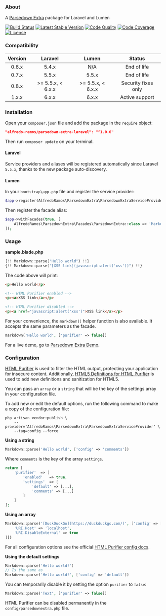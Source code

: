 ### About

A [Parsedown Extra](https://github.com/erusev/parsedown-extra) package for Laravel and Lumen

[![Build Status](https://img.shields.io/travis/AlfredoRamos/parsedown-extra-laravel.svg?style=flat-square)](https://travis-ci.org/AlfredoRamos/parsedown-extra-laravel)
[![Latest Stable Version](https://img.shields.io/packagist/v/alfredo-ramos/parsedown-extra-laravel.svg?style=flat-square&label=stable)](https://packagist.org/packages/alfredo-ramos/parsedown-extra-laravel)
[![Code Quality](https://img.shields.io/codacy/grade/8d3f114c909c4c548cc1f60a0b910bcc.svg?style=flat-square)](https://www.codacy.com/app/AlfredoRamos/parsedown-extra-laravel)
[![Code Coverage](https://img.shields.io/codacy/coverage/8d3f114c909c4c548cc1f60a0b910bcc.svg?style=flat-square)](https://www.codacy.com/app/AlfredoRamos/parsedown-extra-laravel)
[![License](https://img.shields.io/packagist/l/alfredo-ramos/parsedown-extra-laravel.svg?style=flat-square)](https://raw.githubusercontent.com/AlfredoRamos/parsedown-extra-laravel/master/LICENSE)

### Compatibility

Version | Laravel           | Lumen             | Status
:------:|:-----------------:|:-----------------:|:-------------------:
0.6.x   | 5.4.x             | N/A               | End of life
0.7.x   | 5.5.x             | 5.5.x             | End of life
0.8.x   | >= 5.5.x, < 6.x.x | >= 5.5.x, < 6.x.x | Security fixes only
1.x.x   | 6.x.x             | 6.x.x             | Active support

### Installation

Open your `composer.json` file and add the package in the `require` object:

```json
"alfredo-ramos/parsedown-extra-laravel": "^1.0.0"
```

Then run `composer update` on your terminal.

#### Laravel

Service providers and aliases will be registered automatically since Laravel `5.5.x`, thanks to the new package auto-discovery.

#### Lumen

In your `bootstrap\app.php` file and register the service provider:

```php
$app->register(AlfredoRamos\ParsedownExtra\ParsedownExtraServiceProvider::class);
```

Then register the facade alias:

```php
$app->withFacades(true, [
	AlfredoRamos\ParsedownExtra\Facades\ParsedownExtra::class => 'Markdown'
]);
```

### Usage

**sample.blade.php**

```php
{!! Markdown::parse("Hello world") !!}
{!! Markdown::parse("[XSS link](javascript:alert('xss'))") !!}
```

The code above will print:

```html
<p>Hello world</p>

<!-- HTML Purifier enabled -->
<p><a>XSS link</a></p>

<!-- HTML Purifier disabled -->
<p><a href="javascript:alert('xss')">XSS link</a></p>
```

For your convenience, the `markdown()` helper function is also available. It accepts the same parameters as the facade.

```php
markdown('Hello world', ['purifier' => false])
```

For a live demo, go to [Parsedown Extra Demo](http://parsedown.org/extra/).

### Configuration

[HTML Purifier](https://github.com/ezyang/htmlpurifier) is used to filter the HTML output, protecting your application for insecure content. Additionally, [HTML5 Definitions for HTML Purifier](https://github.com/xemlock/htmlpurifier-html5) is used to add new definitions and sanitization for HTML5.

You can pass an `array` or a `string` that will be the key of the settings array in your configuration file.

To add new or edit the default options, run the following command to make a copy of the configuration file:

```shell
php artisan vendor:publish \
	--provider='AlfredoRamos\ParsedownExtra\ParsedownExtraServiceProvider' \
	--tag=config --force
```


**Using a string**

```php
Markdown::parse('Hello world', ['config' => 'comments'])
```

Where `comments` is the key of the array `settings`.

```php
return [
	'purifier'	=> [
		'enabled'	=> true,
		'settings'	=> [
			'default' => [...],
			'comments' => [...]
		]
	]
];
```

**Using an array**

```php
Markdown::parse('[DuckDuckGo](https://duckduckgo.com/)', ['config' => [
	'URI.Host' => 'localhost',
	'URI.DisableExternal' => true
]])
```

For all configuration options see the official [HTML Purifier config docs](http://htmlpurifier.org/live/configdoc/plain.html).

**Using the default settings**

```php
Markdown::parse('Hello world!')
// Is the same as
Markdown::parse('Hello world!', ['config' => 'default'])
```

You can temporarily disable it by setting the option `purifier` to `false`:

```php
Markdown::parse('Text', ['purifier' => false])
```

HTML Purifier can be disabled permanently in the `config/parsedownextra.php` file.
